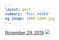 ```yaml
---
layout: post
summary: 'Post #1069'
og_image: 1069-1280.jpg
---
```


<p>
  <time>
    <a href="/1069">November 28, 2019</a>
  </time>
  <a href="/1069">
    <img src="{{ site.assets_url }}/1069-640.jpg" srcset="{{ site.assets_url }}/1069-320.jpg 320w, {{ site.assets_url }}/1069-640.jpg 640w, {{ site.assets_url }}/1069-960.jpg 960w, {{ site.assets_url }}/1069-1280.jpg 1280w" sizes="(min-width: 700px) 50vw, calc(100vw - 2rem)" />
  </a>
</p>
